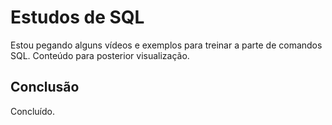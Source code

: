 # Estudos de SQL
Estou pegando alguns vídeos e exemplos para treinar a parte de comandos SQL.
Conteúdo para posterior visualização.

## Conclusão
Concluído.
